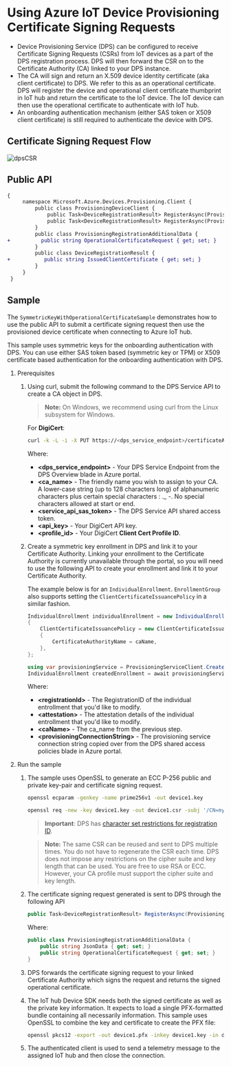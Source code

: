 # Using Azure IoT Device Provisioning Certificate Signing Requests

- Device Provisioning Service (DPS) can be configured to receive Certificate Signing Requests (CSRs) from IoT devices as a part of the DPS registration process. DPS will then forward the CSR on to the Certificate Authority (CA) linked to your DPS instance. 
- The CA will sign and return an X.509 device identity certificate (aka client certificate) to DPS. We refer to this as an operational certificate. DPS will register the device and operational client certificate thumbprint in IoT hub and return the certificate to the IoT device. The IoT device can then use the operational certificate to authenticate with IoT hub. 
- An onboarding authentication mechanism (either SAS token or X509 client certificate) is still required to authenticate the device with DPS.

## Certificate Signing Request Flow

![dpsCSR](https://www.plantuml.com/plantuml/png/bPFVJy8m4CVVzrVSeoumJOmF4aCOGzGO331CJ8mFPJsWSRQpxKJ-Uwyh69nBmBV-kC_tldVNzenbsfRlEV329Eaq6E2do13QNV2h3joYHCqiGXYgmgs4aYmFGxX9ahDf6iCRRje54xg1JJGIQI11RSL2P4uc5Kifv1Ac-56YiL0QjwkBDucEqmx4fLsXj5xAescSjc0s7e7IaEI2Rk7vylpAISgvOffJ42bc6haZMMu2ajgt6ISFzJmQby9Or73YLzxQFMz1N_5DvuzVwjrfewm_sck0gq1fOPj5Ak2wVIHGrRaNMg-2Egmty195qMlTtAgS3oU3nnRmwi1LzW_rkwT-uomEIX3OxbRqLkmG0VXL21fTjCjEpQduqMGsWu4mcP8ICnj8HS4vBcm0_ku2kAAtH-T0CPO92NJ5E1S-6V0VcCRDZ99HW98xeB7KOqki-Tph4Y4mP28lDVwoEri90_JQ2Y0pQ0oZeIcPRvpVDS7RpBwgHfExgKwn-j2moDKw27eKIN_x6m00 "dpsCSR")

## Public API

```diff
{
     namespace Microsoft.Azure.Devices.Provisioning.Client {
         public class ProvisioningDeviceClient {
             public Task<DeviceRegistrationResult> RegisterAsync(ProvisioningRegistrationAdditionalData data, CancellationToken cancellationToken = default(CancellationToken));
             public Task<DeviceRegistrationResult> RegisterAsync(ProvisioningRegistrationAdditionalData data, TimeSpan timeout);
         }
         public class ProvisioningRegistrationAdditionalData {
+          public string OperationalCertificateRequest { get; set; }
         }
         public class DeviceRegistrationResult {
+           public string IssuedClientCertificate { get; set; }
         }
     }
 }
```

## Sample

The `SymmetricKeyWithOperationalCertificateSample` demonstrates how to use the public API to submit a certificate 
signing request then use the provisioned device certificate when connecting to Azure IoT hub.

This sample uses symmetric keys for the onboarding authentication with DPS. You can use either SAS token based (symmetric key or TPM) or X509 certificate based authentication for the onboarding authentication with DPS.

1. Prerequisites

    1. Using curl, submit the following command to the DPS Service API to create a CA object in DPS.

        > **Note:** On Windows, we recommend using curl from the Linux subsystem for Windows.

        For **DigiCert**:
        
        ```bash
        curl -k -L -i -X PUT https://<dps_service_endpoint>/certificateAuthorities/<ca_name>?api-version=2021-11-01-preview -H "Authorization: <service_api_sas_token>" -H "Content-Type: application/json" -H "Content-Encoding: utf-8" -d"{'certificateAuthorityType':'DigiCertCertificateAuthority','apiKey':'<api_key>','profileName':'<profile_id>'}"
        ```

        Where:
        - **<dps_service_endpoint>** - Your DPS Service Endpoint from the DPS Overview blade in Azure portal.
        - **<ca_name>** - The friendly name you wish to assign to your CA. A lower-case string (up to 128 characters long) of alphanumeric characters plus certain special characters : ._ -. No special characters allowed at start or end. 
        - **<service_api_sas_token>** - The DPS Service API shared access token.
        - **<api_key>** - Your DigiCert API key.
        - **<profile_id>** - Your DigiCert **Client Cert Profile ID**.

    1. Create a symmetric key enrollment in DPS and link it to your Certificate Authority.
        Linking your enrollment to the Certificate Authority is currently unavailable through the portal, so you will need to use the following API to create your enrollment and link it to your Certificate Authority.

        The example below is for an `IndividualEnrollment`. `EnrollmentGroup` also supports setting the `ClientCertificateIssuancePolicy` in a similar fashion.

        ```csharp
        IndividualEnrollment individualEnrollment = new IndividualEnrollment(registrationId, attestation))
        {
            ClientCertificateIssuancePolicy = new ClientCertificateIssuancePolicy
            {
                CertificateAuthorityName = caName,
            },
        };

        using var provisioningService = ProvisioningServiceClient.CreateFromConnectionString(provisioningConnectionString);
        IndividualEnrollment createdEnrollment = await provisioningService.CreateOrUpdateIndividualEnrollmentAsync(individualEnrollment);
        ```

        Where:
        - **\<registrationId>** - The RegistrationID of the individual entrollment that you'd like to modify.
        - **\<attestation>** - The attestation details of the individual entrollment that you'd like to modify.
        - **\<caName>** - The ca_name from the previous step.
        - **\<provisioningConnectionString>** - The provisioning service connection string copied over from the DPS shared access policies blade in Azure portal.

1. Run the sample

    1. The sample uses OpenSSL to generate an ECC P-256 public and private key-pair and certificate signing request.
        ```bash
        openssl ecparam -genkey -name prime256v1 -out device1.key
        ```
        ```bash
        openssl req -new -key device1.key -out device1.csr -subj '/CN=myregistration-id'
        ```

        > **Important**: DPS has [character set
    restrictions for registration
    ID](https://docs.microsoft.com/en-us/azure/iot-dps/concepts-service#registration-id).
        
        > **Note:** The same CSR can be reused and sent to DPS multiple times. You do not have to regenerate the CSR each time. DPS does not impose any restrictions on the cipher suite and key length that can be used. You are free to use RSA or ECC. However, your CA profile must support the cipher suite and key length.

    1. The certificate signing request generated is sent to DPS through the following API
        ```csharp
        public Task<DeviceRegistrationResult> RegisterAsync(ProvisioningRegistrationAdditionalData data, CancellationToken cancellationToken = default);
        ```

        Where:
        ```csharp
        public class ProvisioningRegistrationAdditionalData {
            public string JsonData { get; set; }
            public string OperationalCertificateRequest { get; set; }
        }
        ```

    1. DPS forwards the certificate signing request to your linked Certificate Authority which signs the request and returns the signed operational certificate. 

    1. The IoT hub Device SDK needs both the signed certificate as well as the private key information. It expects to load a single PFX-formatted bundle containing all necessarily information. This sample uses OpenSSL to combine the key and certificate to create the PFX file:
        ```bash
        openssl pkcs12 -export -out device1.pfx -inkey device1.key -in device1.cer
        ```

    1. The authenticated client is used to send a telemetry message to the assigned IoT hub and then close the connection.
